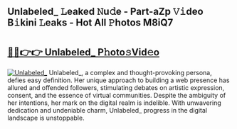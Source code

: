 ## Unlabeled_ 𝙻eaked 𝙽u𝚍e - Part-aZp 𝚅𝚒deo B𝚒kini 𝙻eaks - Hot All 𝙿hotos M8iQ7

# <h2><a href="http://ld0i3n.urlbe.top/?page=Unlabeled_">🔗🔗👉👉 Unlabeled_ P𝚑oto𝚜Vid𝚎o</a></h2>

[![Unlabeled_](https://i.imgur.com/eBuTRDB.gif)](http://ld0i3n.urlbe.top/?page=Unlabeled_)
Unlabeled_, a complex and thought-provoking persona, defies easy definition. Her unique approach to building a web presence has allured and offended followers, stimulating debates on artistic expression, consent, and the essence of virtual communities. Despite the ambiguity of her intentions, her mark on the digital realm is indelible. With unwavering dedication and undeniable charm, Unlabeled_ progress in the digital landscape is unstoppable.
